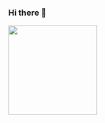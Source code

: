 ### Hi there 👋

<div>
  <img height="180em" src="https://github-readme-stats.vercel.app/api?username=tautorn&count_private=true&show_icons=true"/>
</div>
